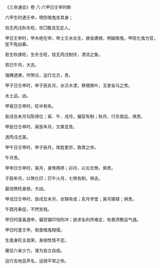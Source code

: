 《三命通会》卷 八·六甲日壬申时断

六甲生时遇壬申，明伤暗鬼坐其身；

柱无丙戊秋冬旺，坎□飘流无定人。

甲日壬申时，甲木绝在申，申土壬水长生，庚金建禄，明嫋暗鬼，甲旺化鬼为官，犹不免凶暴。

若生秋庚旺，生冬壬旺，柱无丙戊制伏，漂流之象。

若巳午月，大吉。

强横透庚，作煞论，运行北方，贵。

甲子日壬申时，申子辰亥月，水泛木漂，移根换叶，玉堂金马之贵。

水土运，凶。

甲寅日壬申时，旺中有失。

辰戌丑未月勾陈得位；寅、午、戌月，偏官有制；秋月，行东南运，俱贵。

甲辰日壬申时，寅辰年月，文章显贵。

透丙戊尤美。

甲午日壬申时，申子辰月，改姓更宗，敦厚之命。

午月贵。

甲申日壬申时，寅月，身煞两停；卯月，以刃合煞，俱贵。

子辰年月，以煞化印；巳午火月，七煞有制，俱吉。

最怕煞旺身弱，大凶。

甲戌日壬申时，辰戌丑未月，衣锦有成；亥月学堂；寅月建禄；俱贵。

午酉月寿促，不然贫贱。

甲日时逢喜遇申，偏官偏印怕刑冲；欲求名利终难定，有救须教运气通。

甲日时逢壬申，倒食暗鬼相侵。

生逢身旺主昌荣，身弱性情不定。

雁侣六亲少力，谋为自立自成。

运行吉地显声名，运弱平常之命。

